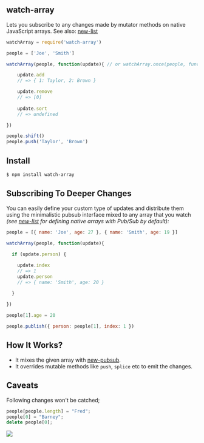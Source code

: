 ## watch-array

Lets you subscribe to any changes made by mutator methods on native JavaScript arrays. See also: [new-list](http://github.com/azer/new-list)

```js
watchArray = require('watch-array')

people = ['Joe', 'Smith']

watchArray(people, function(update){ // or watchArray.once(people, function(update){

    update.add
    // => { 1: Taylor, 2: Brown }

    update.remove
    // => [0]
    
    update.sort
    // => undefined

})

people.shift()
people.push('Taylor', 'Brown')
```

## Install

```bash
$ npm install watch-array
```

## Subscribing To Deeper Changes

You can easily define your custom type of updates and distribute them using the minimalistic pubsub interface mixed to
any array that you watch *(see [new-list](http://github.com/azer/new-list) for defining native arrays with Pub/Sub by default):*

```js
people = [{ name: 'Joe', age: 27 }, { name: 'Smith', age: 19 }]

watchArray(people, function(update){
    
  if (update.person) {

    update.index
    // => 1
    update.person
    // => { name: 'Smith', age: 20 }

  }
  
})

people[1].age = 20

people.publish({ person: people[1], index: 1 })
```

## How It Works?

* It mixes the given array with [new-pubsub](http://github.com/azer/new-pubsub). 
* It overrides mutable methods like `push`, `splice` etc to emit the changes.

## Caveats

Following changes won't be catched;

```js
people[people.length] = "Fred";
people[0] = "Barney";
delete people[0];
```


![](https://dl.dropboxusercontent.com/s/vg71zdk29kckx04/npmel_12.jpg)
